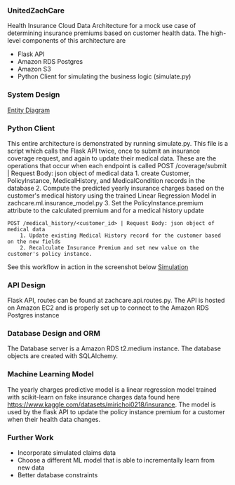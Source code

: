 ### UnitedZachCare
Health Insurance Cloud Data Architecture for a mock use case of determining insurance premiums
based on customer health data. The high-level components of this architecture are
- Flask API
- Amazon RDS Postgres
- Amazon S3
- Python Client for simulating the business logic (simulate.py)

### System Design
[Entity Diagram](docs/System_Design.png)

### Python Client
This entire architecture is demonstrated by running simulate.py.
This file is a script which calls the Flask API twice, once to submit an insurance coverage
request, and again to update their medical data.
    These are the operations that occur when each endpoint is called
    POST /coverage/submit | Request Body: json object of medical data
        1. create Customer, PolicyInstance, MedicalHistory, and MedicalCondition records in the database
        2. Compute the predicted yearly insurance charges based on the customer's medical history
        using the trained Linear Regression Model in zachcare.ml.insurance_model.py
        3. Set the PolicyInstance.premium attribute to the calculated premium and for a medical history update

    POST /medical_history/<customer_id> | Request Body: json object of medical data
        1. Update existing Medical History record for the customer based on the new fields
        2. Recalculate Insurance Premium and set new value on the customer's policy instance.
See this workflow in action in the screenshot below
[Simulation](docs/Simulation.png)


### API Design
Flask API, routes can be found at zachcare.api.routes.py. The API is hosted on Amazon EC2 and is properly set up to connect to the Amazon RDS Postgres instance

### Database Design and ORM
The Database server is a Amazon RDS t2.medium instance. The database objects are created with SQLAlchemy.

### Machine Learning Model
The yearly charges predictive model is a linear regression model trained with scikit-learn on fake insurance charges data found here https://www.kaggle.com/datasets/mirichoi0218/insurance. The model is used by the flask API to update the policy instance premium for a customer when their health data changes.

### Further Work
- Incorporate simulated claims data
- Choose a different ML model that is able to incrementally learn from new data
- Better database constraints
